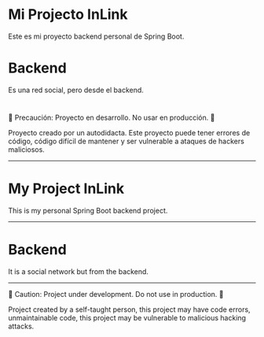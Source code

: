 # Mi Projecto InLink

 Este es mi proyecto backend personal de Spring Boot.

# Backend

 Es una red social, pero desde el backend.


#
🚧 Precaución: Proyecto en desarrollo. No usar en producción. 🚧

 Proyecto creado por un autodidacta. Este proyecto puede tener errores de código, código difícil de mantener y ser vulnerable a ataques de hackers maliciosos.

---

# My Project InLink

This is my personal Spring Boot backend project.

---

# Backend

 It is a social network but from the backend.

---

🚧 Caution: Project under development. Do not use in production. 🚧

 Project created by a self-taught person, this project may have code errors, unmaintainable code, this project may be vulnerable to malicious hacking attacks.










